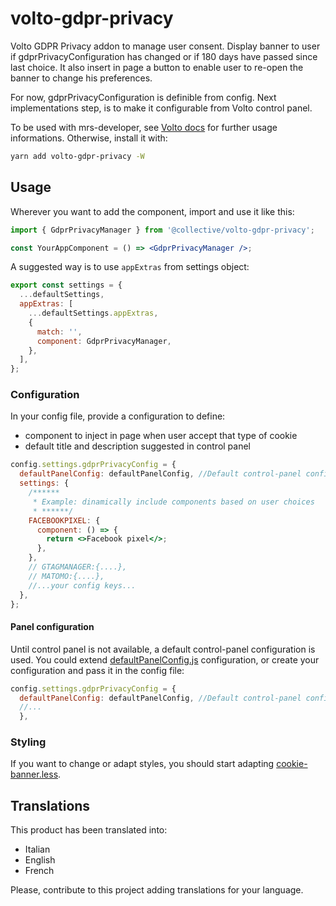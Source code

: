 # volto-gdpr-privacy

Volto GDPR Privacy addon to manage user consent.
Display banner to user if gdprPrivacyConfiguration has changed or if 180 days have passed since last choice.
It also insert in page a button to enable user to re-open the banner to change his preferences.

For now, gdprPrivacyConfiguration is definible from config.
Next implementations step, is to make it configurable from Volto control panel.

To be used with mrs-developer, see [Volto docs](https://docs.voltocms.com/customizing/add-ons/) for further usage informations.
Otherwise, install it with:

```bash
yarn add volto-gdpr-privacy -W
```

## Usage

Wherever you want to add the component, import and use it like this:

```jsx
import { GdprPrivacyManager } from '@collective/volto-gdpr-privacy';

const YourAppComponent = () => <GdprPrivacyManager />;
```

A suggested way is to use `appExtras` from settings object:

```jsx
export const settings = {
  ...defaultSettings,
  appExtras: [
    ...defaultSettings.appExtras,
    {
      match: '',
      component: GdprPrivacyManager,
    },
  ],
};
```

### Configuration

In your config file, provide a configuration to define:

- component to inject in page when user accept that type of cookie
- default title and description suggested in control panel

```jsx
config.settings.gdprPrivacyConfig = {
  defaultPanelConfig: defaultPanelConfig, //Default control-panel configuration.
  settings: {
    /******
     * Example: dinamically include components based on user choices
     * ******/
    FACEBOOKPIXEL: {
      component: () => {
        return <>Facebook pixel</>;
      },
    },
    // GTAGMANAGER:{....},
    // MATOMO:{....},
    //...your config keys...
  },
};
```

#### Panel configuration

Until control panel is not available, a default control-panel configuration is used.
You could extend [defaultPanelConfig.js](src/config/defaultPanelConfig.js) configuration, or create your configuration and pass it in the config file:

```jsx
config.settings.gdprPrivacyConfig = {
  defaultPanelConfig: defaultPanelConfig, //Default control-panel configuration.
  //...
  },
```

### Styling

If you want to change or adapt styles, you should start adapting [cookie-banner.less](src/components/CookieBanner/cookie-banner.less).

## Translations

This product has been translated into:

- Italian
- English
- French

Please, contribute to this project adding translations for your language.

